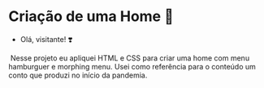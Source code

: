 # Criação de uma Home :house_with_garden:

- Olá, visitante! :heavy_heart_exclamation:

​ Nesse projeto eu apliquei HTML e CSS para criar uma home com menu hamburguer e morphing menu. Usei como referência para o conteúdo um conto que produzi no início da pandemia.
